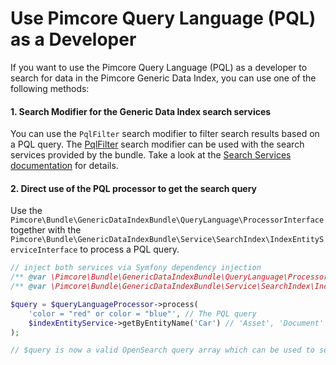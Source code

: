 # Use Pimcore Query Language (PQL) as a Developer

If you want to use the Pimcore Query Language (PQL) as a developer to search for data in the Pimcore Generic Data Index, you can use one of the following methods:

#### 1. Search Modifier for the Generic Data Index search services

You can use the `PqlFilter` search modifier to filter search results based on a PQL query. The [PqlFilter](https://github.com/pimcore/generic-data-index-bundle/blob/1.x/src/Model/Search/Modifier/QueryLanguage/PqlFilter.php) search modifier can be used with the search services provided by the bundle. Take a look at the [Search Services documentation](../README.md) for details.

#### 2. Direct use of the PQL processor to get the search query

Use the `Pimcore\Bundle\GenericDataIndexBundle\QueryLanguage\ProcessorInterface` together with the `Pimcore\Bundle\GenericDataIndexBundle\Service\SearchIndex\IndexEntityServiceInterface` to process a PQL query.

```php
// inject both services via Symfony dependency injection
/** @var \Pimcore\Bundle\GenericDataIndexBundle\QueryLanguage\ProcessorInterface $queryLanguageProcessor */
/** @var \Pimcore\Bundle\GenericDataIndexBundle\Service\SearchIndex\IndexEntityServiceInterface $indexEntityService */

$query = $queryLanguageProcessor->process(
    'color = "red" or color = "blue"', // The PQL query
    $indexEntityService->getByEntityName('Car') // 'Asset', 'Document' or the name of the data object class
);

// $query is now a valid OpenSearch query array which can be used to search in the index
```